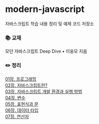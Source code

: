 # modern-javascript
자바스크립트 학습 내용 정리 및 예제 코드 저장소
<br />
### 📚 교재
모던 자바스크립트 Deep Dive • 이웅모 지음
<br />
### ✏️ 정리
[01장. 프로그래밍](https://ssena.notion.site/01-57a827c9adfe4f2d8b49ab4115bf9410)<br />
[02장. 자바스크립트란?](https://ssena.notion.site/02-27a88d3f74f44f1ca149b4db7fa62ab7)<br />
[03장. 자바스크립트 개발 환경과 실행 방법](https://ssena.notion.site/03-9637a5ba25314087a9e08deec3be7798)<br />
[04장. 변수](https://ssena.notion.site/04-ac063fd83e804582818fd44b7b75d72e)<br />
[05장. 표현식과 문](https://ssena.notion.site/05-c3f4edd4354a4002a597d8444711615e)<br />
[06장. 데이터 타입](https://ssena.notion.site/06-d63c99a2203c47619bbd6bf095aa930a)<br />
[07장. 연산자](https://ssena.notion.site/07-b8c493fff648454bb17d4082fa16171d)<br />
